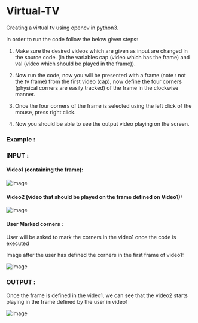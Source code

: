 # Virtual-TV
Creating a virtual tv using opencv in python3.

In order to run the code follow the below given steps:

1) Make sure the desired videos which are given as input are changed in the
   source code. (in the variables cap (video which has the frame) and val (video which should be played in the frame)).

2) Now run the code, now you will be presented with a frame (note : not the tv frame) from the first video (cap), 
   now define the four corners (physical corners are easily tracked) of the frame in the clockwise manner.

3) Once the four corners of the frame is selected using the left click of the mouse, press right click.

4) Now you should be able to see the output video playing on the screen.

### Example : 

### INPUT : 

#### Video1 (containing the frame):
![image](https://user-images.githubusercontent.com/70062653/146636173-0573e8f2-5897-49b4-b7fa-8d28ad13e550.png)

#### Video2 (video that should be played on the frame defined on Video1):
![image](https://user-images.githubusercontent.com/70062653/146636223-e4a68864-e14c-4b7b-a0e2-6e05352bc783.png)

#### User Marked corners :
User will be asked to mark the corners in the video1 once the code is executed

Image after the user has defined the corners in the first frame of video1:

![image](https://user-images.githubusercontent.com/70062653/146636262-c1ac0d71-c6aa-4cd3-bbcb-7a8b0ce22daa.png)

### OUTPUT :
Once the frame is defined in the video1, we can see that the video2 starts playing in the frame defined by the user in video1

![image](https://user-images.githubusercontent.com/70062653/146636349-3833f426-b3fd-4a7c-9b79-0b74fabca0d1.png)

